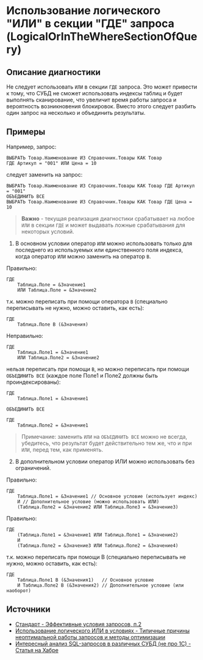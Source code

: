 # Использование логического "ИЛИ" в секции "ГДЕ" запроса (LogicalOrInTheWhereSectionOfQuery)

<!-- Блоки выше заполняются автоматически, не трогать -->
## Описание диагностики
<!-- Описание диагностики заполняется вручную. Необходимо понятным языком описать смысл и схему работу -->
Не следует использовать `ИЛИ` в секции `ГДЕ` запроса. Это может привести к тому, что СУБД не сможет использовать 
индексы таблиц и будет выполнять сканирование, что увеличит время работы запроса и вероятность возникновения блокировок. 
Вместо этого следует разбить один запрос на несколько и объединить результаты.

## Примеры
<!-- В данном разделе приводятся примеры, на которые диагностика срабатывает, а также можно привести пример, как можно исправить ситуацию -->

Например, запрос:

```bsl
ВЫБРАТЬ Товар.Наименование ИЗ Справочник.Товары КАК Товар 
ГДЕ Артикул = "001" ИЛИ Цена = 10
```

следует заменить на запрос:

```bsl
ВЫБРАТЬ Товар.Наименование ИЗ Справочник.Товары КАК Товар ГДЕ Артикул = "001"
ОБЪЕДИНИТЬ ВСЕ
ВЫБРАТЬ Товар.Наименование ИЗ Справочник.Товары КАК Товар ГДЕ Цена = 10
```

>**Важно** - текущая реализация диагностики срабатывает на любое `ИЛИ` в секции `ГДЕ` и может выдавать ложные срабатывания для некоторых условий.

1) В основном условии оператор `ИЛИ` можно использовать только для последнего из используемых или единственного поля индекса, когда оператор `ИЛИ` можно заменить на оператор `В`.

Правильно:

```bsl
ГДЕ
    Таблица.Поле = &Значение1
    ИЛИ Таблица.Поле = &Значение2
```

т.к. можно переписать при помощи оператора `В` (специально переписывать не нужно, можно оставить, как есть):

```bsl
ГДЕ
    Таблица.Поле В (&Значения)
```

Неправильно:

```bsl
ГДЕ
    Таблица.Поле1 = &Значение1
    ИЛИ Таблица.Поле2 = &Значение2
```

нельзя переписать при помощи `В`, но можно переписать при помощи `ОБЪЕДИНИТЬ ВСЕ` (каждое поле Поле1 и Поле2 должны быть проиндексированы):

```bsl
ГДЕ
    Таблица.Поле1 = &Значение1

ОБЪЕДИНИТЬ ВСЕ

ГДЕ
    Таблица.Поле2 = &Значение1
```

>Примечание: заменить `ИЛИ` на `ОБЪЕДИНИТЬ ВСЕ` можно не всегда, убедитесь, что результат будет действительно тем же, что и при `ИЛИ`, перед тем, как применять.

2) В дополнительном условии оператор ИЛИ можно использовать без ограничений.

Правильно:

```bsl
ГДЕ
    Таблица.Поле1 = &Значение1 // Основное условие (использует индекс)
    И // Дополнительное условие (можно использовать ИЛИ)
    (Таблица.Поле2 = &Значение2 ИЛИ Таблица.Поле3 = &Значение3)
```

Правильно:

```bsl
ГДЕ
    (Таблица.Поле1 = &Значение1 ИЛИ Таблица.Поле1 = &Значение2)
    И
    (Таблица.Поле2 = &Значение3 ИЛИ Таблица.Поле2 = &Значение4)
```

т.к. можно переписать при помощи В (специально переписывать не нужно, можно оставить, как есть):

```bsl
ГДЕ
    Таблица.Поле1 В (&Значения1)   // Основное условие
    И Таблица.Поле2 В (&Значения2) // Дополнительное условие (или наоборот)
```

## Источники
<!-- Необходимо указывать ссылки на все источники, из которых почерпнута информация для создания диагностики -->

- [Стандарт - Эффективные условия запросов, п.2](https://its.1c.ru/db/v8std/content/658/hdoc)
- [Использование логического ИЛИ в условиях - Типичные причины неоптимальной работы запросов и методы оптимизации](https://its.1c.ru/db/content/metod8dev/src/developers/scalability/standards/i8105842.htm#or)
- [Интересный анализ SQL-запросов в различных СУБД (не про 1С) - Статья на Хабре](https://m.habr.com/ru/company/lsfusion/blog/463095/)
